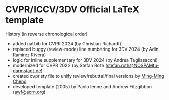 # CVPR/ICCV/3DV Official LaTeX template 

History (in reverse chronological order)

- added natbib for CVPR 2024 (by Christian Richardt)
- replaced buggy (review-mode) line numbering for 3DV 2024 (by Adin Ramirez Rivera)
- logic for inline supplementary for 3DV 2024 (by Andrea Tagliasacchi) 
- modernized for CVPR 2022 (by Stefan Roth (stefan.roth@NOSPAMtu-darmstadt.de)
- created cvpr.sty file to unify review/rebuttal/final versions by [Ming-Ming Cheng](https://github.com/MCG-NKU/CVPR_Template)
- developed template (2005) by Paolo Ienne and Andrew Fitzgibbon (awf@acm.org)
